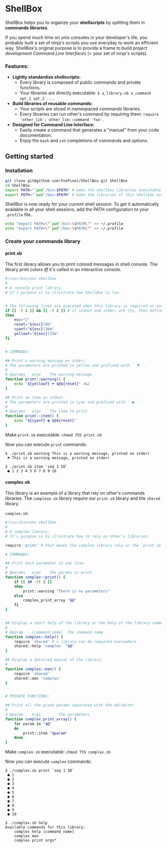 ShellBox
=========

ShellBox helps you to organize your **shellscripts** by splitting them in **commands libraries**.

If you spend much time on unix consoles in your developer's life, you probably built a set of ninja's scripts you use everyday to work an efficient way. ShellBox's original purpose is to provide a frame to build *project development Command Line Interfaces* (= your set of ninja's scripts).

### Features:

- **Lightly standardize shellscripts:**
    - Every library is composed of public commands and private functions.
    - Your libraries are directly executable: `$ a_library.sb a_command opt_1 opt_2 ...`.
- **Build libraries of reusable commands:**
    - Your scripts are sliced in namespaced commands libraries.
    - Every libraries can run other's command by requiring them: `require 'other_lib'; other_lib::command 'foo'`.
- **Designed for Command Line Interface:**
    - Easily create a command that generates a "manual" from your code documentation.
    - Enjoy the `bash` and `zsh` completions of commands and options.


## Getting started

### Installation

```sh
git clone git@github.com:FooPixel/ShellBox.git ShellBox
cd ShellBox
export PATH="`pwd`/bin:$PATH" # make the shellbox libraries executable
export PATH="`pwd`/box:$PATH" # make the libraries of this shellbox available in your PATH
```

ShellBox is now ready for your current shell session.
To get it automatically available in all your shell sessions, add the PATH configuration to your `.profile` file.

```sh
echo "export PATH=\"`pwd`/bin:\$PATH\"" >> ~/.profile
echo "export PATH=\"`pwd`/box:\$PATH\"" >> ~/.profile
```

### Create your commands library

#### print.sb

The first library allows you to print colored messages in shell console. The library print colors *iff* it's called in an interactive console.

```sh
#!/usr/bin/env shellbox
#
# A console print library.
# It's purpose is to illustrate how ShellBox is fun.


# The following lines are executed when this library is required or executed.
if [[ -t 1 ]] && [[ -t 2 ]] # if stdout and stderr are tty, then define colors
then
	esc=""
	reset="${esc}[0m"
	cyanf="${esc}[36m"
	yellowf="${esc}[33m"
fi


# COMMANDS:

## Print a warning message on stderr.
# The parameters are printed in yellow and prefixed with ` ⚑ `.
#
# @params	args	The warning message
function print::warning() {
	echo "${yellowf} ⚑ $@${reset}" >&2
}

## Print an item on stdout.
# The parameters are printed in cyan and prefixed with ` ● `.
#
# @params	args	The item to print
function print::item() {
	echo "${cyanf} ● $@${reset}"
}
```

Make `print.sb` executable: `chmod 755 print.sb`

Now you can execute `print` commands:

	$ ./print.sb warning This is a warning message, printed on stderr
	 ⚑ This is a warning message, printed on stderr

	$ ./print.sb item `seq 1 10`
	 ● 1 2 3 4 5 6 7 8 9 10


#### complex.sb

This library is an example of a library that rely on other's commands libraries. The `complexe.sb` library require our `print.sb` library and the `shared` library.

`complex.sb`:

```sh
#!/usr/bin/env shellbox
#
# A complex library.
# It's purpose is to illustrate how to rely on other's libraries.

require 'print' # that means the complex library rely on the `print.sb` library

# COMMANDS:

## Print each parameter in one line.
#
# @params	args	The params to print
function complex::print() {
	if [[ $# -lt 1 ]]
	then
		print::warning "There is no parameters"
	else
		complex_print_array "$@"
	fi
}


## Display a short help of the library or the help of the library command provided
#
# @param	[command_name]	The command name
function complex::help() {
	require 'shared' # a library can be required everywhere
	shared::help 'complex' "$@"
}

## Display a detailed manual of the library.
#
function complex::man() {
	require 'shared'
	shared::man 'complex'
}


# PRIVATE FUNCTIONS:

## Print all the given params separated with the delimiter
#
# @param	args		The parameters
function complex_print_array() {
	for param in "$@"
	do
		print::item "$param"
	done
}
```

Make `complex.sb` executable: `chmod 755 complex.sb`

Now you can execute `complex` commands:

	$ ./complex.sb print `seq 1 10`
	 ● 1
	 ● 2
	 ● 3
	 ● 4
	 ● 5
	 ● 6
	 ● 7
	 ● 8
	 ● 9
	 ● 10

	$ ./complex.sb help
	Available commands for this library:
	    complex help [command_name]
	    complex man
	    complex print args*

